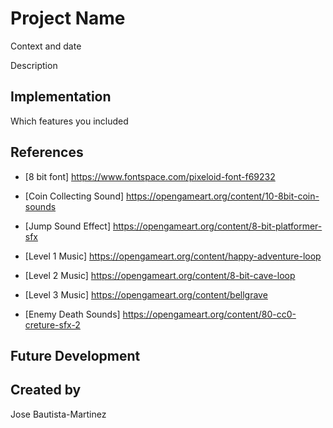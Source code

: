 # Project Name

Context and date

Description

## Implementation
Which features you included

## References
- [8 bit font] https://www.fontspace.com/pixeloid-font-f69232

- [Coin Collecting Sound] https://opengameart.org/content/10-8bit-coin-sounds

- [Jump Sound Effect] https://opengameart.org/content/8-bit-platformer-sfx

- [Level 1 Music] https://opengameart.org/content/happy-adventure-loop

- [Level 2 Music] https://opengameart.org/content/8-bit-cave-loop

- [Level 3 Music] https://opengameart.org/content/bellgrave

- [Enemy Death Sounds] https://opengameart.org/content/80-cc0-creture-sfx-2


## Future Development

## Created by
Jose Bautista-Martinez

